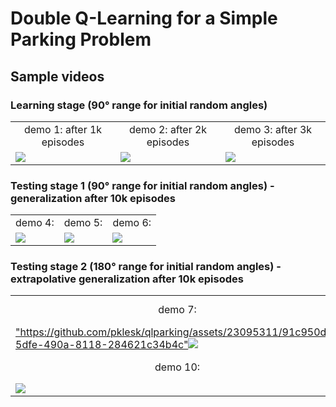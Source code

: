 # Double Q-Learning for a Simple Parking Problem

## Sample videos
### Learning stage (90° range for initial random angles)
<table>
   <tr>
      <td align="center">demo 1: after 1k episodes</td>
      <td align="center">demo 2: after 2k episodes</td>
      <td align="center">demo 3: after 3k episodes</td>      
   </tr>   
   <tr>
      <td><a href="https://github.com/pklesk/qlparking/assets/23095311/9487db7b-a427-47a2-afd7-62947f58ace8"><img src="https://github.com/pklesk/qlparking/assets/23095311/775a491d-ad7b-4e34-a140-4e9d678ef5d1"/></a></td>
      <td><a href="https://github.com/pklesk/qlparking/assets/23095311/36250855-63cd-4f26-911e-b972efc6fe40"><img src="https://github.com/pklesk/qlparking/assets/23095311/e9a59e4c-e883-43f0-9ea6-da15f9b86d86"/></a></td>
      <td><a href="https://github.com/pklesk/qlparking/assets/23095311/fdd1ee09-d866-4a6a-948f-3f18b7b3b2e1"><img src="https://github.com/pklesk/qlparking/assets/23095311/3064e348-947c-4440-bcc0-28efb847e92f"/></a></td>
    </tr>
</table>

### Testing stage 1 (90° range for initial random angles) - generalization after 10k episodes
<table>
   <tr>
      <td align="center">demo 4:</td>
      <td align="center">demo 5:</td>
      <td align="center">demo 6:</td>
   </tr>   
   <tr>
      <td><a href="https://github.com/pklesk/qlparking/assets/23095311/1d886842-adc5-4273-ad3e-95f6dbce12ef"><img src="https://github.com/pklesk/qlparking/assets/23095311/92d23a80-eb75-473c-a9ec-acf28746bc17"/></a></td>
      <td><a href="https://github.com/pklesk/qlparking/assets/23095311/bc1adb70-df15-474c-a75c-a479a6c408fd"><img src="https://github.com/pklesk/qlparking/assets/23095311/58636ed2-6e13-4282-874b-64afff9de649"/></a></td>
      <td><a href="https://github.com/pklesk/qlparking/assets/23095311/dad27043-045c-42b6-ba22-ab7041be2088"><img src="https://github.com/pklesk/qlparking/assets/23095311/e351ea7e-71c9-446e-8602-743a95b6bce3"/></a></td>
    </tr>    
</table>

### Testing stage 2 (180° range for initial random angles) - extrapolative generalization after 10k episodes
<table>
   <tr>
      <td align="center">demo 7:</td>
      <td align="center">demo 8:</td>
      <td align="center">demo 9:</td>
   </tr>   
   <tr>
      <td><a href=>"https://github.com/pklesk/qlparking/assets/23095311/91c950d7-5dfe-490a-8118-284621c34b4c"<img src="https://github.com/pklesk/qlparking/assets/23095311/c7f65243-d077-46a9-803c-f18ace843bc5"/></a></td>
      <td><a href="https://github.com/pklesk/qlparking/assets/23095311/a0e0400c-1062-4f77-b7dc-5d269b94d2b2"><img src="https://github.com/pklesk/qlparking/assets/23095311/1546797b-a26d-4dd9-9e5f-ff45e561842f"/></a></td>
      <td><a href="https://github.com/pklesk/qlparking/assets/23095311/1a8d0810-46b4-4134-915e-f01dcafd30e6"><img src="https://github.com/pklesk/qlparking/assets/23095311/08fbdfbe-2820-431d-8c1e-639ed2f5b1c0"/></a></td>
    </tr>
   <tr>
      <td align="center">demo 10:</td>
      <td align="center">demo 11:</td>
      <td align="center">demo 12:</td>
   </tr>   
   <tr>
      <td><a href="https://github.com/pklesk/qlparking/assets/23095311/6dfd0204-acb2-4420-97ee-e079b664d2c1"><img src="https://github.com/pklesk/qlparking/assets/23095311/4c01d35b-ef49-4375-b2b6-941c5de988f2"/></a></td>
      <td><a href="https://github.com/pklesk/qlparking/assets/23095311/50029e8c-327d-4652-8f82-b1bfbd559c5b"><img src="https://github.com/pklesk/qlparking/assets/23095311/00bf89b4-6115-4238-94e2-710fb804c8e6"/></a></td>
      <td><a href="https://github.com/pklesk/qlparking/assets/23095311/fcb896a3-131c-4d32-b14e-ef5f66fdbf0f"><img src="https://github.com/pklesk/qlparking/assets/23095311/f2dfb92b-ade9-41bb-a252-be71e3202697"></a></td>
    </tr>   
</table>
